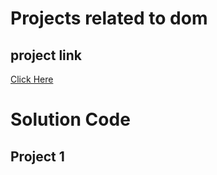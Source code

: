 # Projects related to dom

## project link
[Click Here](https://stackblitz.com/~/github.com/shohan2032/dom-projects)

# Solution Code

## Project 1

```javascript


```